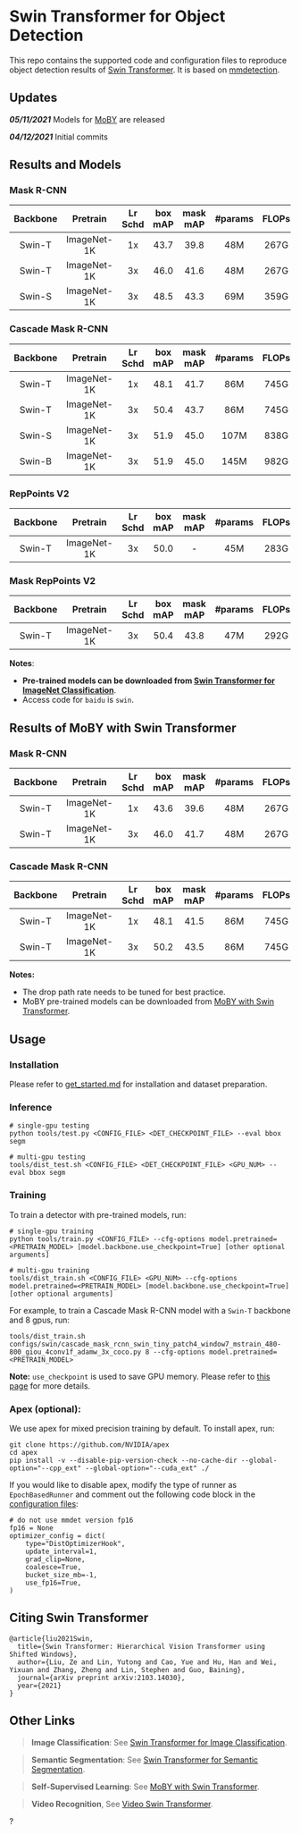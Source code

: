 # Swin Transformer for Object Detection

This repo contains the supported code and configuration files to reproduce object detection results of [Swin Transformer](https://arxiv.org/pdf/2103.14030.pdf). It is based on [mmdetection](https://github.com/open-mmlab/mmdetection).

## Updates

***05/11/2021*** Models for [MoBY](https://github.com/SwinTransformer/Transformer-SSL) are released

***04/12/2021*** Initial commits

## Results and Models

### Mask R-CNN

| Backbone | Pretrain | Lr Schd | box mAP | mask mAP | #params | FLOPs | config | log | model |
| :---: | :---: | :---: | :---: | :---: | :---: | :---: | :---: | :---: |:---: |
| Swin-T | ImageNet-1K | 1x | 43.7 | 39.8 | 48M | 267G | [config](configs/swin/mask_rcnn_swin_tiny_patch4_window7_mstrain_480-800_adamw_1x_coco.py) | [github](https://github.com/SwinTransformer/storage/releases/download/v1.0.3/mask_rcnn_swin_tiny_patch4_window7_1x.log.json)/[baidu](https://pan.baidu.com/s/1bYZk7BIeFEozjRNUesxVWg) | [github](https://github.com/SwinTransformer/storage/releases/download/v1.0.3/mask_rcnn_swin_tiny_patch4_window7_1x.pth)/[baidu](https://pan.baidu.com/s/19UOW0xl0qc-pXQ59aFKU5w) |
| Swin-T | ImageNet-1K | 3x | 46.0 | 41.6 | 48M | 267G | [config](configs/swin/mask_rcnn_swin_tiny_patch4_window7_mstrain_480-800_adamw_3x_coco.py) | [github](https://github.com/SwinTransformer/storage/releases/download/v1.0.2/mask_rcnn_swin_tiny_patch4_window7.log.json)/[baidu](https://pan.baidu.com/s/1Te-Ovk4yaavmE4jcIOPAaw) | [github](https://github.com/SwinTransformer/storage/releases/download/v1.0.2/mask_rcnn_swin_tiny_patch4_window7.pth)/[baidu](https://pan.baidu.com/s/1YpauXYAFOohyMi3Vkb6DBg) |
| Swin-S | ImageNet-1K | 3x | 48.5 | 43.3 | 69M | 359G | [config](configs/swin/mask_rcnn_swin_small_patch4_window7_mstrain_480-800_adamw_3x_coco.py) | [github](https://github.com/SwinTransformer/storage/releases/download/v1.0.2/mask_rcnn_swin_small_patch4_window7.log.json)/[baidu](https://pan.baidu.com/s/1ymCK7378QS91yWlxHMf1yw) | [github](https://github.com/SwinTransformer/storage/releases/download/v1.0.2/mask_rcnn_swin_small_patch4_window7.pth)/[baidu](https://pan.baidu.com/s/1V4w4aaV7HSjXNFTOSA6v6w) |

### Cascade Mask R-CNN

| Backbone | Pretrain | Lr Schd | box mAP | mask mAP | #params | FLOPs | config | log | model |
| :---: | :---: | :---: | :---: | :---: | :---: | :---: | :---: | :---: |:---: |
| Swin-T | ImageNet-1K | 1x | 48.1 | 41.7 | 86M | 745G | [config](configs/swin/cascade_mask_rcnn_swin_tiny_patch4_window7_mstrain_480-800_giou_4conv1f_adamw_1x_coco.py) | [github](https://github.com/SwinTransformer/storage/releases/download/v1.0.3/cascade_mask_rcnn_swin_tiny_patch4_window7_1x.log.json)/[baidu](https://pan.baidu.com/s/1x4vnorYZfISr-d_VUSVQCA) | [github](https://github.com/SwinTransformer/storage/releases/download/v1.0.3/cascade_mask_rcnn_swin_tiny_patch4_window7_1x.pth)/[baidu](https://pan.baidu.com/s/1vFwbN1iamrtwnQSxMIW4BA) |
| Swin-T | ImageNet-1K | 3x | 50.4 | 43.7 | 86M | 745G | [config](configs/swin/cascade_mask_rcnn_swin_tiny_patch4_window7_mstrain_480-800_giou_4conv1f_adamw_3x_coco.py) | [github](https://github.com/SwinTransformer/storage/releases/download/v1.0.2/cascade_mask_rcnn_swin_tiny_patch4_window7.log.json)/[baidu](https://pan.baidu.com/s/1GW_ic617Ak_NpRayOqPSOA) | [github](https://github.com/SwinTransformer/storage/releases/download/v1.0.2/cascade_mask_rcnn_swin_tiny_patch4_window7.pth)/[baidu](https://pan.baidu.com/s/1i-izBrODgQmMwTv6F6-x3A) |
| Swin-S | ImageNet-1K | 3x | 51.9 | 45.0 | 107M | 838G | [config](configs/swin/cascade_mask_rcnn_swin_small_patch4_window7_mstrain_480-800_giou_4conv1f_adamw_3x_coco.py) | [github](https://github.com/SwinTransformer/storage/releases/download/v1.0.2/cascade_mask_rcnn_swin_small_patch4_window7.log.json)/[baidu](https://pan.baidu.com/s/17Vyufk85vyocxrBT1AbavQ) | [github](https://github.com/SwinTransformer/storage/releases/download/v1.0.2/cascade_mask_rcnn_swin_small_patch4_window7.pth)/[baidu](https://pan.baidu.com/s/1Sv9-gP1Qpl6SGOF6DBhUbw) |
| Swin-B | ImageNet-1K | 3x | 51.9 | 45.0 | 145M | 982G | [config](configs/swin/cascade_mask_rcnn_swin_base_patch4_window7_mstrain_480-800_giou_4conv1f_adamw_3x_coco.py) | [github](https://github.com/SwinTransformer/storage/releases/download/v1.0.2/cascade_mask_rcnn_swin_base_patch4_window7.log.json)/[baidu](https://pan.baidu.com/s/1UZAR39g-0kE_aGrINwfVHg) | [github](https://github.com/SwinTransformer/storage/releases/download/v1.0.2/cascade_mask_rcnn_swin_base_patch4_window7.pth)/[baidu](https://pan.baidu.com/s/1tHoC9PMVnldQUAfcF6FT3A) |

### RepPoints V2

| Backbone | Pretrain | Lr Schd | box mAP | mask mAP | #params | FLOPs | config | log | model |
| :---: | :---: | :---: | :---: | :---: | :---: | :---: | :---: | :---: |:---: |
| Swin-T | ImageNet-1K | 3x | 50.0 | - | 45M | 283G | [config](configs/swin/reppoitsv2_swin_tiny_patch4_window7_mstrain_480_960_giou_gfocal_bifpn_adamw_3x_coco.py) | [github](https://github.com/SwinTransformer/storage/releases/download/v1.0.9/reppointsv2_swin_tiny_patch4_window7_3x.log.json) | [github](https://github.com/SwinTransformer/storage/releases/download/v1.0.9/reppointsv2_swin_tiny_patch4_window7_3x.pth) |

### Mask RepPoints V2

| Backbone | Pretrain | Lr Schd | box mAP | mask mAP | #params | FLOPs | config | log | model |
| :---: | :---: | :---: | :---: | :---: | :---: | :---: | :---: | :---: |:---: |
| Swin-T | ImageNet-1K | 3x | 50.4 | 43.8 | 47M | 292G | [config](configs/swin/mask_reppoitsv2_swin_tiny_patch4_window7_mstrain_480_960_giou_gfocal_bifpn_adamw_3x_coco.py) | [github](https://github.com/SwinTransformer/storage/releases/download/v1.0.9/mask_reppointsv2_swin_tiny_patch4_window7_3x.log.json) | [github](https://github.com/SwinTransformer/storage/releases/download/v1.0.9/mask_reppointsv2_swin_tiny_patch4_window7_3x.pth) |

**Notes**: 

- **Pre-trained models can be downloaded from [Swin Transformer for ImageNet Classification](https://github.com/microsoft/Swin-Transformer)**.
- Access code for `baidu` is `swin`.

## Results of MoBY with Swin Transformer

### Mask R-CNN

| Backbone | Pretrain | Lr Schd | box mAP | mask mAP | #params | FLOPs | config | log | model |
| :---: | :---: | :---: | :---: | :---: | :---: | :---: | :---: | :---: |:---: |
| Swin-T | ImageNet-1K | 1x | 43.6 | 39.6 | 48M | 267G | [config](configs/swin/mask_rcnn_swin_tiny_patch4_window7_mstrain_480-800_adamw_1x_coco.py) | [github](https://github.com/SwinTransformer/storage/releases/download/v1.0.3/moby_mask_rcnn_swin_tiny_patch4_window7_1x.log.json)/[baidu](https://pan.baidu.com/s/1P5gCIfLUQ64jbVMOom0H3w) | [github](https://github.com/SwinTransformer/storage/releases/download/v1.0.3/moby_mask_rcnn_swin_tiny_patch4_window7_1x.pth)/[baidu](https://pan.baidu.com/s/1xGRihuIrGVreFKn5eJ6oTg) |
| Swin-T | ImageNet-1K | 3x | 46.0 | 41.7 | 48M | 267G | [config](configs/swin/mask_rcnn_swin_tiny_patch4_window7_mstrain_480-800_adamw_3x_coco.py) | [github](https://github.com/SwinTransformer/storage/releases/download/v1.0.3/moby_mask_rcnn_swin_tiny_patch4_window7_3x.log.json)/[baidu](https://pan.baidu.com/s/17WAhUmhAam1of3hXOu-wtA) | [github](https://github.com/SwinTransformer/storage/releases/download/v1.0.3/moby_mask_rcnn_swin_tiny_patch4_window7_3x.pth)/[baidu](https://pan.baidu.com/s/1MSj8cC1wlQU1QaXCdKrzeA) |

### Cascade Mask R-CNN

| Backbone | Pretrain | Lr Schd | box mAP | mask mAP | #params | FLOPs | config | log | model |
| :---: | :---: | :---: | :---: | :---: | :---: | :---: | :---: | :---: |:---: |
| Swin-T | ImageNet-1K | 1x | 48.1 | 41.5 | 86M | 745G | [config](configs/swin/cascade_mask_rcnn_swin_tiny_patch4_window7_mstrain_480-800_giou_4conv1f_adamw_1x_coco.py) | [github](https://github.com/SwinTransformer/storage/releases/download/v1.0.3/moby_cascade_mask_rcnn_swin_tiny_patch4_window7_1x.log.json)/[baidu](https://pan.baidu.com/s/1eOdq1rvi0QoXjc7COgiM7A) | [github](https://github.com/SwinTransformer/storage/releases/download/v1.0.3/moby_cascade_mask_rcnn_swin_tiny_patch4_window7_1x.pth)/[baidu](https://pan.baidu.com/s/1-gbY-LExbf0FgYxWWs8OPg) |
| Swin-T | ImageNet-1K | 3x | 50.2 | 43.5 | 86M | 745G | [config](configs/swin/cascade_mask_rcnn_swin_tiny_patch4_window7_mstrain_480-800_giou_4conv1f_adamw_3x_coco.py) | [github](https://github.com/SwinTransformer/storage/releases/download/v1.0.3/moby_cascade_mask_rcnn_swin_tiny_patch4_window7_3x.log.json)/[baidu](https://pan.baidu.com/s/1zEFXHYjEiXUCWF1U7HR5Zg) | [github](https://github.com/SwinTransformer/storage/releases/download/v1.0.3/moby_cascade_mask_rcnn_swin_tiny_patch4_window7_3x.pth)/[baidu](https://pan.baidu.com/s/1FMmW0GOpT4MKsKUrkJRgeg) |

**Notes:**

- The drop path rate needs to be tuned for best practice.
- MoBY pre-trained models can be downloaded from [MoBY with Swin Transformer](https://github.com/SwinTransformer/Transformer-SSL).

## Usage

### Installation

Please refer to [get_started.md](https://github.com/open-mmlab/mmdetection/blob/master/docs/en/get_started.md) for installation and dataset preparation.

### Inference
```
# single-gpu testing
python tools/test.py <CONFIG_FILE> <DET_CHECKPOINT_FILE> --eval bbox segm

# multi-gpu testing
tools/dist_test.sh <CONFIG_FILE> <DET_CHECKPOINT_FILE> <GPU_NUM> --eval bbox segm
```

### Training

To train a detector with pre-trained models, run:
```
# single-gpu training
python tools/train.py <CONFIG_FILE> --cfg-options model.pretrained=<PRETRAIN_MODEL> [model.backbone.use_checkpoint=True] [other optional arguments]

# multi-gpu training
tools/dist_train.sh <CONFIG_FILE> <GPU_NUM> --cfg-options model.pretrained=<PRETRAIN_MODEL> [model.backbone.use_checkpoint=True] [other optional arguments] 
```
For example, to train a Cascade Mask R-CNN model with a `Swin-T` backbone and 8 gpus, run:
```
tools/dist_train.sh configs/swin/cascade_mask_rcnn_swin_tiny_patch4_window7_mstrain_480-800_giou_4conv1f_adamw_3x_coco.py 8 --cfg-options model.pretrained=<PRETRAIN_MODEL> 
```

**Note:** `use_checkpoint` is used to save GPU memory. Please refer to [this page](https://pytorch.org/docs/stable/checkpoint.html) for more details.


### Apex (optional):
We use apex for mixed precision training by default. To install apex, run:
```
git clone https://github.com/NVIDIA/apex
cd apex
pip install -v --disable-pip-version-check --no-cache-dir --global-option="--cpp_ext" --global-option="--cuda_ext" ./
```
If you would like to disable apex, modify the type of runner as `EpochBasedRunner` and comment out the following code block in the [configuration files](configs/swin):
```
# do not use mmdet version fp16
fp16 = None
optimizer_config = dict(
    type="DistOptimizerHook",
    update_interval=1,
    grad_clip=None,
    coalesce=True,
    bucket_size_mb=-1,
    use_fp16=True,
)
```

## Citing Swin Transformer
```
@article{liu2021Swin,
  title={Swin Transformer: Hierarchical Vision Transformer using Shifted Windows},
  author={Liu, Ze and Lin, Yutong and Cao, Yue and Hu, Han and Wei, Yixuan and Zhang, Zheng and Lin, Stephen and Guo, Baining},
  journal={arXiv preprint arXiv:2103.14030},
  year={2021}
}
```

## Other Links

> **Image Classification**: See [Swin Transformer for Image Classification](https://github.com/microsoft/Swin-Transformer).

> **Semantic Segmentation**: See [Swin Transformer for Semantic Segmentation](https://github.com/SwinTransformer/Swin-Transformer-Semantic-Segmentation).

> **Self-Supervised Learning**: See [MoBY with Swin Transformer](https://github.com/SwinTransformer/Transformer-SSL).

> **Video Recognition**, See [Video Swin Transformer](https://github.com/SwinTransformer/Video-Swin-Transformer).
>
?

